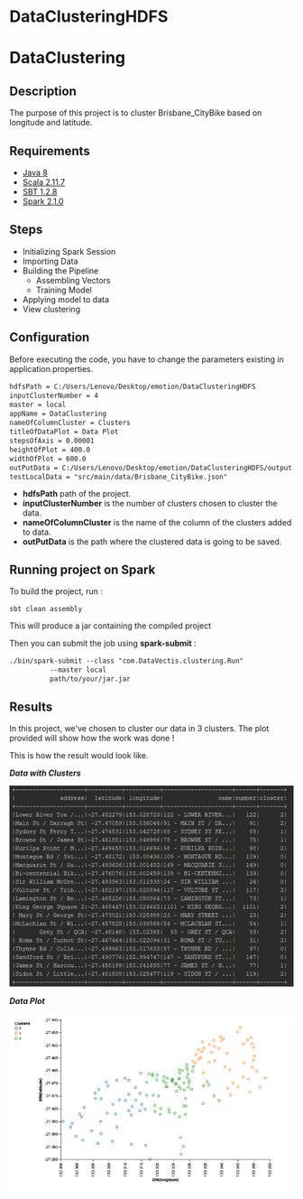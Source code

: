 # DataClusteringHDFS

# DataClustering 

## Description

The purpose of this project is to cluster Brisbane_CityBike based on longitude and latitude. 

## Requirements

* [Java 8](https://www.java.com/fr/download/faq/java8.xml)
* [Scala 2.11.7](https://www.scala-lang.org/download/2.11.7.html)
* [SBT 1.2.8](https://piccolo.link/sbt-1.2.8.zip)
* [Spark 2.1.0](https://spark.apache.org/releases/spark-release-2-1-0.html)

## Steps

* Initializing Spark Session
* Importing Data
* Building the Pipeline
  * Assembling Vectors
  * Training Model
* Applying model to data
* View clustering

## Configuration

Before executing the code, you have to change the parameters existing in application.properties.

    hdfsPath = C:/Users/Lenovo/Desktop/emotion/DataClusteringHDFS
    inputClusterNumber = 4
    master = local
    appName = DataClustering
    nameOfColumnCluster = Clusters
    titleOfDataPlot = Data Plot
    stepsOfAxis = 0.00001
    heightOfPlot = 400.0
    widthOfPlot = 600.0
    outPutData = C:/Users/Lenovo/Desktop/emotion/DataClusteringHDFS/output
    testLocalData = "src/main/data/Brisbane_CityBike.json"

* **hdfsPath** path of the project.
* **inputClusterNumber** is the number of clusters chosen to cluster the data.
* **nameOfColumnCluster** is the name of the column of the clusters added to data.
* **outPutData** is the path where the clustered data is going to be saved.

## Running project on Spark

To build the project, run : 

    sbt clean assembly
    
This will produce a jar containing the compiled project

Then you can submit the job using **spark-submit** :

    ./bin/spark-submit --class "com.DataVectis.clustering.Run"
              --master local 
              path/to/your/jar.jar

## Results

In this project, we've chosen to cluster our data in 3 clusters. The plot provided will show how the work was done ! 

This is how the result would look like.

***Data with Clusters***

![Data Clustered](https://github.com/nackachy/DataClustering/blob/master/dataWithClusters.PNG)

***Data Plot***

![Data Plot](https://github.com/nackachy/DataClustering/blob/master/clusters.PNG)




